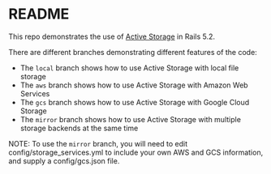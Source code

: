 # README

This repo demonstrates the use of [Active Storage](https://github.com/rails/activestorage) in Rails 5.2.

There are different branches demonstrating different features of the code:

* The `local` branch shows how to use Active Storage with local file storage
* The `aws` branch shows how to use Active Storage with Amazon Web Services
* The `gcs` branch shows how to use Active Storage with Google Cloud Storage
* The `mirror` branch shows how to use Active Storage with multiple storage backends at the same time

NOTE: To use the `mirror` branch, you will need to edit config/storage_services.yml to include your own AWS and GCS information, and supply a config/gcs.json file.